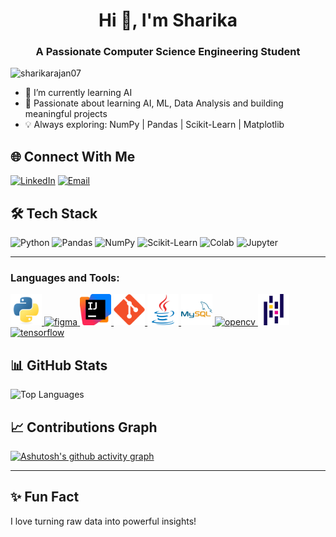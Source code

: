 <h1 align="center">Hi 👋, I'm Sharika </h1>

<h3 align="center">A Passionate Computer Science Engineering Student</h3>

<p align="left"> <img src="https://komarev.com/ghpvc/?username=sharikarajan07&label=Profile%20views&color=0e75b6&style=flat" alt="sharikarajan07" /> </p>

- 🌱 I’m currently learning AI
- 🤖 Passionate about learning AI, ML, Data Analysis and building meaningful projects
- 💡 Always exploring: NumPy | Pandas | Scikit-Learn | Matplotlib
  

## 🌐 Connect With Me

[![LinkedIn](https://img.shields.io/badge/-LinkedIn-0A66C2?style=flat&logo=linkedin&logoColor=white)](https://www.linkedin.com/in/sharika-rajan-782050299)
[![Email](https://img.shields.io/badge/-Gmail-D14836?style=flat&logo=gmail&logoColor=white)](mailto:shaarika.rajan@gmail.com) 


## 🛠️ Tech Stack

![Python](https://img.shields.io/badge/-Python-333333?style=flat&logo=python)
![Pandas](https://img.shields.io/badge/-Pandas-150458?style=flat&logo=pandas)
![NumPy](https://img.shields.io/badge/-NumPy-013243?style=flat&logo=numpy)
![Scikit-Learn](https://img.shields.io/badge/-Scikit--Learn-F7931E?style=flat&logo=scikit-learn)
![Colab](https://img.shields.io/badge/-Google%20Colab-F9AB00?style=flat&logo=googlecolab&logoColor=black)
![Jupyter](https://img.shields.io/badge/-Jupyter-F37626?style=flat&logo=jupyter)

---

<h3 align="left">Languages and Tools:</h3>

<p align="left"> <a href="https://www.python.org" target="_blank" rel="noreferrer"> <img src="https://raw.githubusercontent.com/devicons/devicon/master/icons/python/python-original.svg" alt="python" width="50" height="50"/> </a> <a href="https://www.figma.com/" target="_blank" rel="noreferrer"> <img src="https://www.vectorlogo.zone/logos/figma/figma-icon.svg" alt="figma" width="50" height="50"/> </a>
  <a href="https://www.jetbrains.com/idea/" target="_blank" rel="noreferrer">
  <img src="https://raw.githubusercontent.com/devicons/devicon/master/icons/intellij/intellij-original.svg" alt="intellij" width="50" height="50"/>
</a><a href="https://git-scm.com/" target="_blank" rel="noreferrer">
  <img src="https://raw.githubusercontent.com/devicons/devicon/master/icons/git/git-original.svg" alt="git" width="50" height="50"/>
</a>
<a href="https://www.java.com" target="_blank" rel="noreferrer"> <img src="https://raw.githubusercontent.com/devicons/devicon/master/icons/java/java-original.svg" alt="java" width="50" height="50"/> </a> 
  <a href="https://www.mysql.com/" target="_blank" rel="noreferrer"> <img src="https://raw.githubusercontent.com/devicons/devicon/master/icons/mysql/mysql-original-wordmark.svg" alt="mysql" width="50" height="50"/> </a> 
  <a href="https://opencv.org/" target="_blank" rel="noreferrer"> <img src="https://www.vectorlogo.zone/logos/opencv/opencv-icon.svg" alt="opencv" width="50" height="50"/> </a>
  <a href="https://pandas.pydata.org/" target="_blank" rel="noreferrer"> <img src="https://raw.githubusercontent.com/devicons/devicon/2ae2a900d2f041da66e950e4d48052658d850630/icons/pandas/pandas-original.svg" alt="pandas" width="50" height="50"/> </a>
 <a href="https://www.tensorflow.org" target="_blank" rel="noreferrer"> <img src="https://www.vectorlogo.zone/logos/tensorflow/tensorflow-icon.svg" alt="tensorflow" width="50" height="50"/> </a> </p>


## 📊 GitHub Stats

![Top Languages](https://github-readme-stats.vercel.app/api/top-langs/?username=Sharikarajan07&layout=compact&theme=tokyonight)



## 📈 Contributions Graph

[![Ashutosh's github activity graph](https://github-readme-activity-graph.vercel.app/graph?username=Sharikarajan07&theme=react-dark)](https://github.com/ashutosh00710/github-readme-activity-graph)

---

## ✨ Fun Fact
I love turning raw data into powerful insights!
